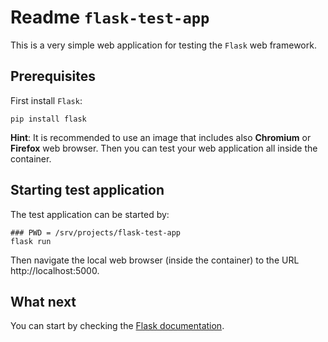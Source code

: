 # Readme `flask-test-app`

This is a very simple web application for testing the `Flask` web framework.

## Prerequisites

First install `Flask`:

```shell
pip install flask
```

**Hint**: It is recommended to use an image that includes also **Chromium** or **Firefox** web browser. Then you can test your web application all inside the container.

## Starting test application

The test application can be started by:

```shell
### PWD = /srv/projects/flask-test-app
flask run
```

Then navigate the local web browser (inside the container) to the URL http://localhost:5000.

## What next

You can start by checking the [Flask documentation](https://flask.palletsprojects.com/).
